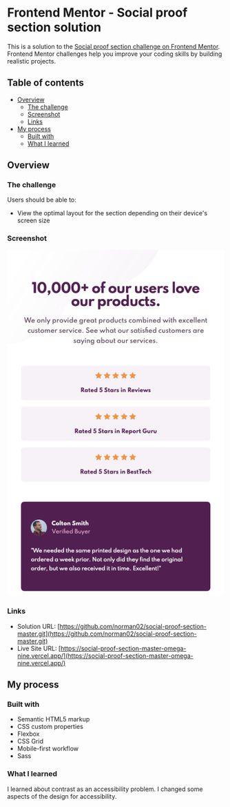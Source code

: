 # Frontend Mentor - Social proof section solution

This is a solution to the [Social proof section challenge on Frontend Mentor](https://www.frontendmentor.io/challenges/social-proof-section-6e0qTv_bA). Frontend Mentor challenges help you improve your coding skills by building realistic projects. 

## Table of contents

- [Overview](#overview)
  - [The challenge](#the-challenge)
  - [Screenshot](#screenshot)
  - [Links](#links)
- [My process](#my-process)
  - [Built with](#built-with)
  - [What I learned](#what-i-learned)


## Overview

### The challenge

Users should be able to:

- View the optimal layout for the section depending on their device's screen size

### Screenshot

![](./screenshot.png)


### Links

- Solution URL: [https://github.com/norman02/social-proof-section-master.git](https://github.com/norman02/social-proof-section-master.git)
- Live Site URL: [https://social-proof-section-master-omega-nine.vercel.app/](https://social-proof-section-master-omega-nine.vercel.app/)

## My process

### Built with

- Semantic HTML5 markup
- CSS custom properties
- Flexbox
- CSS Grid
- Mobile-first workflow
- Sass


### What I learned

I learned about contrast as an accessibility problem. I changed some aspects of the design for accessibility. 
